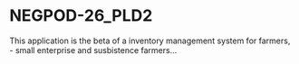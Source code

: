 # NEGPOD-26_PLD2
This application is the beta of a inventory management system for farmers, -
small enterprise and susbistence farmers...

